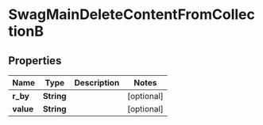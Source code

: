
# SwagMainDeleteContentFromCollectionB

## Properties
Name | Type | Description | Notes
------------ | ------------- | ------------- | -------------
**r_by** | **String** |  |  [optional]
**value** | **String** |  |  [optional]



